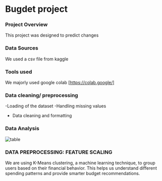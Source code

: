# Bugdet project

### Project Overview
This project was designed to predict changes 
### Data Sources
We used a csv file from kaggle 
### Tools used
We majorly used google colab [https://colab.google/]

### Data cleaning/ preprocessing
-Loading of the dataset
-Handling missing values
- Data cleaning and formatting

### Data Analysis


![table](https://github.com/user-attachments/assets/62d384d5-65b2-41b4-86c5-70b4e770fd7e)

### DATA PREPROCESSING: FEATURE SCALING
We are using K-Means clustering, a machine learning technique, to group users based on their financial behavior. This helps us understand different spending patterns and provide smarter budget recommendations.
